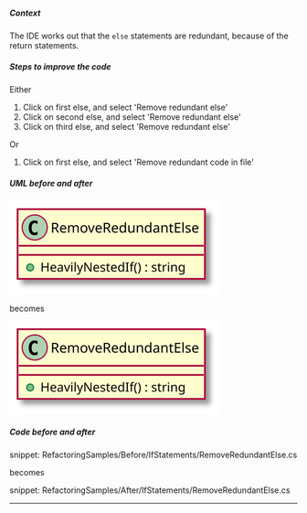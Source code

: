
##### Context

The IDE works out that the `else` statements are redundant,
because of the return statements.

##### Steps to improve the code

Either

1. Click on first else, and select 'Remove redundant else'
2. Click on second else, and select 'Remove redundant else'
3. Click on third else, and select 'Remove redundant else'

Or

1. Click on first else, and select 'Remove redundant code in file'

##### UML before and after

![RemoveRedundantElse - Before](uml/Before/IfStatements/RemoveRedundantElse.svg?raw=true)

becomes

![RemoveRedundantElse - After](uml/After/IfStatements/RemoveRedundantElse.svg?raw=true)

##### Code before and after

snippet: RefactoringSamples/Before/IfStatements/RemoveRedundantElse.cs

becomes

snippet: RefactoringSamples/After/IfStatements/RemoveRedundantElse.cs

-----

